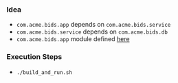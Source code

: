 
### Idea

* `com.acme.bids.app` depends on `com.acme.bids.service`
* `com.acme.bids.service` depends on `com.acme.bids.db`
* `com.acme.bids.app` module defined [here](https://github.com/codetojoy/talk_maritimedevcon_java_9_modules//blob/master/egg_02_java_9_simple/src/com.acme.bids.app/module-info.java)

### Execution Steps

* `./build_and_run.sh`
